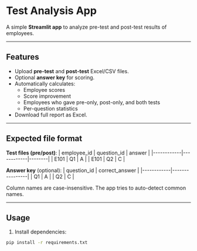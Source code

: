 # Test Analysis App

A simple **Streamlit app** to analyze pre-test and post-test results of employees.

---

## Features
- Upload **pre-test** and **post-test** Excel/CSV files.
- Optional **answer key** for scoring.
- Automatically calculates:
  - Employee scores
  - Score improvement
  - Employees who gave pre-only, post-only, and both tests
  - Per-question statistics
- Download full report as Excel.

---

## Expected file format

**Test files (pre/post)**:
| employee_id | question_id | answer |
|------------|------------|--------|
| E101       | Q1         | A      |
| E101       | Q2         | C      |

**Answer key** (optional):
| question_id | correct_answer |
|------------|----------------|
| Q1         | A              |
| Q2         | C              |

Column names are case-insensitive. The app tries to auto-detect common names.

---

## Usage

1. Install dependencies:

```bash
pip install -r requirements.txt
